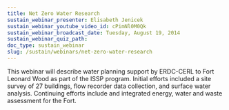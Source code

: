 ```yaml
---
title: Net Zero Water Research
sustain_webinar_presenter: Elisabeth Jenicek
sustain_webinar_youtube_video_id: cPimNl0M0Qk
sustain_webinar_broadcast_date: Tuesday, August 19, 2014
sustain_webinar_quiz_path:
doc_type: sustain_webinar
slug: /sustain/webinars/net-zero-water-research
---
```


This webinar will describe water planning support by ERDC-CERL to Fort Leonard Wood as part of the ISSP program. Initial efforts included a site survey of 27 buildings, flow recorder data collection, and surface water analysis. Continuing efforts include and integrated energy, water and waste assessment for the Fort.
